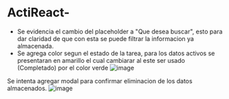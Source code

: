 # ActiReact-
* Se evidencia el cambio del placeholder a "Que desea buscar", esto para dar claridad de que con esta se puede filtrar la informacion ya almacenada.
* Se agrega color segun el estado de la tarea, para los datos activos se presentaran en amarillo el cual cambiarar al este ser usado (Completado) por el color verde 
![image](https://user-images.githubusercontent.com/88283220/166399919-bd458b22-9a7b-4613-ac09-6a303ff9672b.png)


Se intenta agregar modal para confirmar eliminacion de los datos almacenados. 
![image](https://user-images.githubusercontent.com/88283220/166400229-dd19e6f9-9013-4762-8928-27e933525cbd.png)

